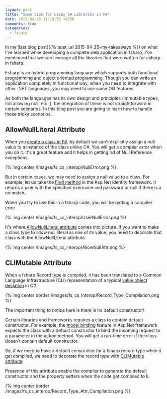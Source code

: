 ```yaml
---
layout: post
title: "Some tips for Using C# Libraries in F#"
date: 2015-04-30 11:19:53 +0530
comments: true
categories: 
  - fsharp  
---
```


In my [last blog post]({% post_url 2015-04-25-my-takeaways %}) on what I've learned while developing a complete web application in fsharp, I've mentioned that we can leverage all the libraries that were written for csharp in fsharp. 

Fsharp is an hybrid programming language which supports both functional programming and object oriented programming. Though you can write an application completely in functional way, when you need to integrate with other .NET languages, you may need to use some OO features.

As both the languages has its own design and principles (immutable types, not allowing null, etc.,), the integration of these is not straightforward in certain scenarios. In this blog post you are going to learn how to handle these tricky scenarios. 


## AllowNullLiteral Attribute

When you [create a class in F#](http://fsharpforfunandprofit.com/posts/classes/), by default we can't explicitly assign a null value to a instance of the class unlike C#. You will get a compiler error when you do it. It's a great feature and it helps in getting rid of Null Reference exceptions. 

{% img center /images/fs_cs_interop/NullError.png %}

But in certain cases, we may need to assign a null value to a class. For example, let us take the [Find method](https://msdn.microsoft.com/en-us/library/dn497475(v=vs.108).aspx) in the Asp.Net identity framework. It returns a user with the specified username and password or null if there is a no match. 

When you try to use this in a fsharp code, you will be getting a compiler error

{% img center /images/fs_cs_interop/UserNullError.png %}

It's where [AllowNullLiteral attribute](https://msdn.microsoft.com/en-us/library/ee353608.aspx?f=255&MSPPError=-2147217396) comes into picture. If you want to make a class type to allow null literal as one of its value, you need to decorate that class with the AllowNullLiteral attribute.

{% img center /images/fs_cs_interop/AllowNullAttr.png %}

## CLIMutable Attribute

When a fsharp Record type is compiled, it has been translated to a Common Language Infrastructure (CLI) representation of a typical [value object declation](http://blog.pluralsight.com/domain-driven-design-in-csharp-implementing-immutable-value-objects) in C#.

 {% img center border /images/fs_cs_interop/Record_Type_Compilation.png %}

The important thing to notice here is there is no default constructor! 

Certain libraries and frameworks requires a class to contain default constructor. For example, the [model binding](http://www.asp.net/web-api/overview/formats-and-model-binding/parameter-binding-in-aspnet-web-api) feature in Asp.Net framework expects the class with a default constructor to bind the incoming request to a parameter in the action method. You will get a run-time error if the class doesn't contain default constructor.

So, if we need to have a default constructor for a fsharp record type when it get compiled, we need to decorate the record type with [CLIMutable attribute](https://msdn.microsoft.com/en-us/library/hh289724.aspx)

Presence of this attribute enable the compiler to generate the default constructor and the property setters when the code get compiled to IL

{% img center border /images/fs_cs_interop/Record_Type_Attr_Compilation.png %}